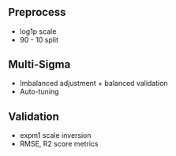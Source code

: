 #

## Preprocess
- log1p scale
- 90 - 10 split

## Multi-Sigma
- Imbalanced adjustment + balanced validation
- Auto-tuning

## Validation
- expm1 scale inversion
- RMSE, R2 score metrics